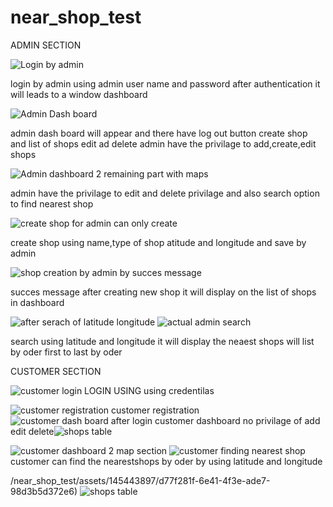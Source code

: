 # near_shop_test
ADMIN SECTION

![Login by admin](https://github.com/amalanto1611/near_shop_test/assets/145443897/6b58dbbd-9f44-4f73-8f96-c355d9ecfd59)


 login by admin using admin user name and password after authentication it will leads to a window dashboard 



![Admin Dash board ](https://github.com/amalanto1611/near_shop_test/assets/145443897/55ca2c96-4c96-497b-bd9a-a2ed0fd227be) 


admin dash board will appear and there have log out button create shop and list of shops edit ad delete admin have the privilage to add,create,edit shops 


 ![Admin dashboard 2  remaining part with maps](https://github.com/amalanto1611/near_shop_test/assets/145443897/df643aec-56b0-4a18-ad26-5ed27138b804)


 admin have the privilage to edit and delete privilage and also search option to find nearest shop


![create shop for admin can only create](https://github.com/amalanto1611/near_shop_test/assets/145443897/67e97988-1e17-4207-b9a8-30ce3fd6e8fa) 


create shop using name,type of shop atitude and longitude and save by admin


![shop creation by admin by succes message](https://github.com/amalanto1611/near_shop_test/assets/145443897/ee8f2791-f15e-4d3f-bd07-85b5a01478a3)

succes message after creating new shop it will  display on the list of shops in dashboard


![after serach of latitude longitude ](https://github.com/amalanto1611/near_shop_test/assets/145443897/6962bad7-35e1-4b8d-8939-58109ea7b2e6)
![actual admin search ](https://github.com/amalanto1611/near_shop_test/assets/145443897/1d964e4a-02cd-40ca-95a5-72ade4fd38da)


 search using latitude and longitude  it will display the neaest shops will list by oder first to last by oder


CUSTOMER SECTION

![customer login](https://github.com/amalanto1611/near_shop_test/assets/145443897/fcea43d8-9260-47b0-976c-3cefd69c7cb2) LOGIN USING using credentilas 

![customer registration](https://github.com/amalanto1611/near_shop_test/assets/145443897/748653db-d1af-4afe-9a20-350bcff97a03) customer registration
![customer dash board  after login ](https://github.com/amalanto1611/near_shop_test/assets/145443897/6fdb85a2-240f-446e-95ae-b87f67e0609f) customer dashboard no privilage of add edit delete![shops table ](https://github.com/amalanto1611/near_shop_test/assets/145443897/f2a34dc8-576e-4c5b-81b8-a0831b2eb5ca)

![customer dashboard 2 map section](https://github.com/amalanto1611/near_shop_test/assets/145443897/f31418e2-dbec-4eb9-b5d9-1e21f5cc4264)
![customer finding nearest shop](https://github.com/amalanto1611/near_shop_test/assets/145443897/26de6331-3578-4900-a042-002235919482)
customer can find the nearestshops by oder by  using latitude and longitude 

/near_shop_test/assets/145443897/d77f281f-6e41-4f3e-ade7-98d3b5d372e6)
![shops table ](https://github.com/amalanto1611/near_shop_test/assets/145443897/e3adbe05-aca5-46f9-9ec3-4e1f91a74cb3)
